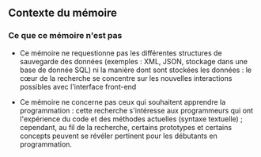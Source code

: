 ## Contexte du mémoire

### Ce que ce mémoire n'est pas

- Ce mémoire ne requestionne pas les différentes structures de sauvegarde des données (exemples : XML, JSON, stockage dans une base de donnée SQL) ni la manière dont sont stockées les données : le cœur de la recherche se concentre sur les nouvelles interactions possibles avec l'interface front-end 

- Ce mémoire ne concerne pas ceux qui souhaitent apprendre la programmation : cette recherche s'intéresse aux programmeurs qui ont l'expérience du code et des méthodes actuelles (syntaxe textuelle) ; cependant, au fil de la recherche, certains prototypes et certains concepts peuvent se révéler pertinent pour les débutants en programmation.